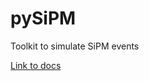 # pySiPM
Toolkit to simulate SiPM events

[Link to docs](https://edopro98.github.io/pySiPM/docs/build/latex/doc.pdf)
